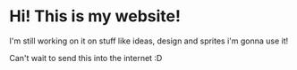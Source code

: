 # Hi! This is my website!

I'm still working on it on stuff like ideas, design and sprites i'm gonna use it!

Can't wait to send this into the internet :D